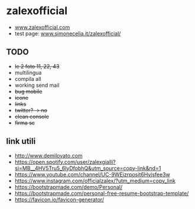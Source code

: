# zalexofficial

+ www.zalexofficial.com
+ test page: www.simonecelia.it/zalexofficial/

## TODO
+ ~~le 2 foto 11, 22, 43~~
+ multilingua
+ compila all
+ working send mail
+ ~~bug mobile~~
+ ~~icone~~
+ ~~links~~
+ ~~twitter? -> no~~
+ ~~clean console~~
+ ~~firma sc~~

## link utili
+ http://www.demilovato.com
+ https://open.spotify.com/user/zalexgialli?si=MB__4HV5Tru5_6lyDfobhQ&utm_source=copy-link&nd=1
+ https://www.youtube.com/channel/UC-9WEjzrposit6Hvjsfee3w
+ https://www.instagram.com/officialzalex/?utm_medium=copy_link
+ https://bootstrapmade.com/demo/Personal/
+ https://bootstrapmade.com/personal-free-resume-bootstrap-template/ 
+ https://favicon.io/favicon-generator/
